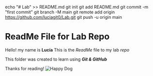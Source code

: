 echo "# Lab" >> README.md
git init
git add README.md
git commit -m "first commit"
git branch -M main
git remote add origin https://github.com/luciagit0/Lab.git
git push -u origin main

# ReadMe File for Lab Repo
Hello! my name is **Lucía**
This is the *ReadMe* file to my lab *repo*

This folder was created to learn using ***Git & GitHub***

Thanks for reading! 
![Happy Dog](https://th.bing.com/th/id/R.b4baa9d92cf8f09a9360e6419d9a6fc2?rik=w2%2fT7HKu5d5Hfw&riu=http%3a%2f%2feskipaper.com%2fimages%2fhappy-dog-2.jpg&ehk=HpSgd2%2bsrAAo0hbBhWTA30VsaeX8uZsE3nqA2Q7C7I0%3d&risl=&pid=ImgRaw&r=0)
